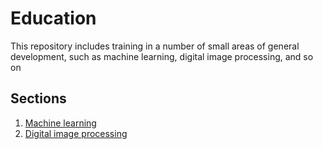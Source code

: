 # Education
This repository includes training in a number of small areas of general development, such as machine learning, digital image processing, and so on
## Sections
1. [Machine learning](https://github.com/dsvishchev/education/tree/machine-learning)
2. [Digital image processing](https://github.com/dsvishchev/education/tree/digital-image-processing)

